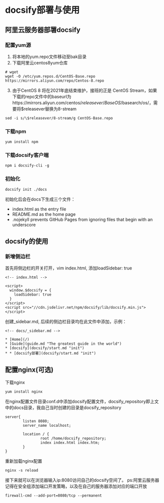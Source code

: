 # docsify部署与使用
## 阿里云服务器部署docsify
### 配置yum源
1. 将本地的yum.repo文件移动至bak目录
2. 下载阿里云centos8yum仓库
```
# wget
wget -O /etc/yum.repos.d/CentOS-Base.repo https://mirrors.aliyun.com/repo/Centos-8.repo
```
3. 由于CentOS 8 将在2021年底结束维护，接班的正是 CentOS Stream，如果下载的repo文件中的baseurl为https://mirrors.aliyun.com/centos/$releasever/BaseOS/$basearch/os/，需要将$releasever替换为8-stream
```
sed -i s/\$releasever/8-stream/g CentOS-Base.repo
```

### 下载npm
```
yum install npm
```

### 下载docsify客户端
```
npm i docsify-cli -g
``` 
### 初始化
```
docsify init ./docs
```
初始化后会在docs下生成三个文件：
- index.html as the entry file
- README.md as the home page
- .nojekyll prevents GitHub Pages from ignoring files that begin with an underscore

## docsify的使用
### 新增侧边栏
首先将侧边栏的开关打开，vim index.html, 添加loadSidebar: true
```
<!-- index.html -->

<script>
  window.$docsify = {
    loadSidebar: true
  }
</script>
<script src="//cdn.jsdelivr.net/npm/docsify/lib/docsify.min.js"></script>
```
创建_sidebar.md, 后续的侧边栏目录均在此文件中添加，示例：
```
<!-- docs/_sidebar.md -->

* [Home](/)
* [Guide](guide.md "The greatest guide in the world")
* [docsify](docsify/start.md "init")
* * [docsify部署](docsify/start.md "init")
```

## 配置nginx(可选)
下载nginx
```
yum install nginx
```
在nginx配置文件目录conf.d中添加docsify配置文件，docsify_repository即上文中的docs目录，我自己当时创建的目录是docsify_repository
```
server{
        listen 8080;
        server_name localhost;

        location / {
                root /home/docsify_repository;
                index index.html index.htm;
        }
}
```
重新加载nginx配置
```
nginx -s reload
```
接下来就可以在浏览器输入ip:8080访问自己的docsify空间了。
ps:阿里云服务器记得在安全组添加端口开发策略，以及在自己的服务器添加对应的端口开放
```
firewall-cmd --add-port=8080/tcp --permanent
```

